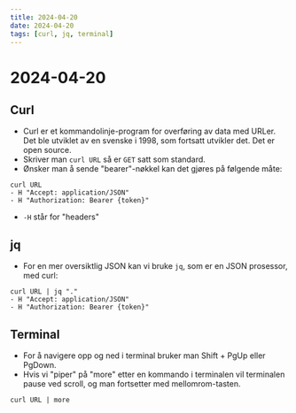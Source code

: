 ```yaml
---
title: 2024-04-20
date: 2024-04-20
tags: [curl, jq, terminal]
---
```

# 2024-04-20

## Curl
* Curl er et kommandolinje-program for overføring av data med URLer. Det ble utviklet av en svenske i 1998, som fortsatt utvikler det. Det er open source.
* Skriver man `curl URL` så er `GET` satt som standard.
* Ønsker man å sende "bearer"-nøkkel kan det gjøres på følgende måte:

```text
curl URL
- H "Accept: application/JSON"
- H "Authorization: Bearer {token}"
```

* `-H` står for "headers"

## jq
* For en mer oversiktlig JSON kan vi bruke `jq`, som er en JSON prosessor, med curl:

```text
curl URL | jq "."
- H "Accept: application/JSON"
- H "Authorization: Bearer {token}"
```

## Terminal
* For å navigere opp og ned i terminal bruker man Shift + PgUp eller PgDown.
* Hvis vi "piper" på "more" etter en kommando i terminalen vil terminalen pause ved scroll, og man fortsetter med mellomrom-tasten.

```text
curl URL | more
```
